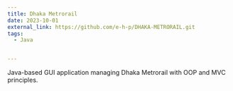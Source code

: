 ```yaml
---
title: Dhaka Metrorail
date: 2023-10-01
external_link: https://github.com/e-h-p/DHAKA-METRORAIL.git
tags:
  - Java


---
```


Java-based GUI application managing Dhaka Metrorail with OOP and MVC principles.

<!--more-->
